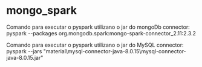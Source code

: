 # mongo_spark

Comando para executar o pyspark utilizano o jar do mongoDb connector:
    pyspark --packages org.mongodb.spark:mongo-spark-connector_2.11:2.3.2
	
Comando para executar o pyspark utilizano o jar do MySQL connector:	
	pyspark --jars "material\mysql-connector-java-8.0.15\mysql-connector-java-8.0.15.jar"